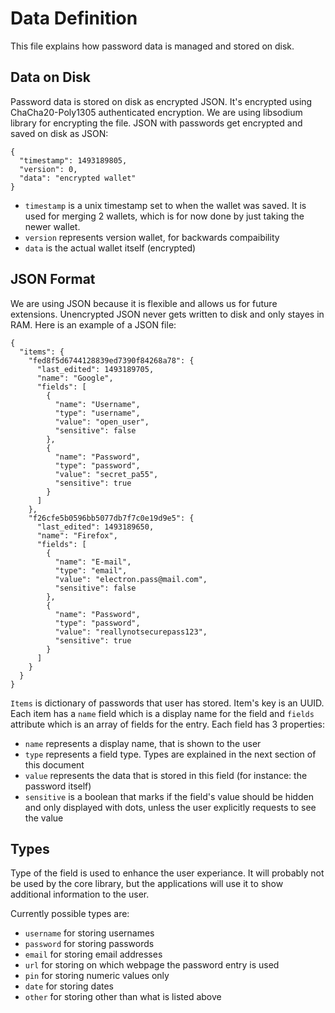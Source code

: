 # Data Definition
This file explains how password data is managed and stored on disk.

## Data on Disk
Password data is stored on disk as encrypted JSON. It's encrypted using ChaCha20-Poly1305 authenticated encryption. We are using libsodium library for encrypting the file. JSON with passwords get encrypted and saved on disk as JSON:

```
{
  "timestamp": 1493189805,
  "version": 0,
  "data": "encrypted wallet"
}
```

- ```timestamp``` is a unix timestamp set to when the wallet was saved. It is used for merging 2 wallets, which is for now done by just taking the newer wallet.
- ```version``` represents version wallet, for backwards compaibility
- ```data``` is the actual wallet itself (encrypted)

## JSON Format
We are using JSON because it is flexible and allows us for future extensions. Unencrypted JSON never gets written to disk and only stayes in RAM. Here is an example of a JSON file:

```
{
  "items": {
    "fed8f5d6744128839ed7390f84268a78": {
      "last_edited": 1493189705,
      "name": "Google",
      "fields": [
        {
          "name": "Username",
          "type": "username",
          "value": "open_user",
          "sensitive": false
        },
        {
          "name": "Password",
          "type": "password",
          "value": "secret_pa55",
          "sensitive": true
        }
      ]
    },
    "f26cfe5b0596bb5077db7f7c0e19d9e5": {
      "last_edited": 1493189650,
      "name": "Firefox",
      "fields": [
        {
          "name": "E-mail",
          "type": "email",
          "value": "electron.pass@mail.com",
          "sensitive": false
        },
        {
          "name": "Password",
          "type": "password",
          "value": "reallynotsecurepass123",
          "sensitive": true
        }
      ]
    }
  }
}

```

```Items``` is dictionary of passwords that user has stored. Item's key is an UUID. Each item has a ```name``` field which is a display name for the field and ```fields``` attribute which is an array of fields for the entry. Each field has 3 properties:

- ```name``` represents a display name, that is shown to the user
- ```type``` represents a field type. Types are explained in the next section of this document
- ```value``` represents the data that is stored in this field (for instance: the password itself)
- ```sensitive``` is a boolean that marks if the field's value should be hidden and only displayed with dots, unless the user explicitly requests to see the value

## Types
Type of the field is used to enhance the user experiance. It will probably not be used by the core library, but the applications will use it to show additional information to the user.

Currently possible types are:

- ```username``` for storing usernames
- ```password``` for storing passwords
- ```email``` for storing email addresses
- ```url``` for storing on which webpage the password entry is used
- ```pin``` for storing numeric values only
- ```date``` for storing dates
- ```other``` for storing other than what is listed above
